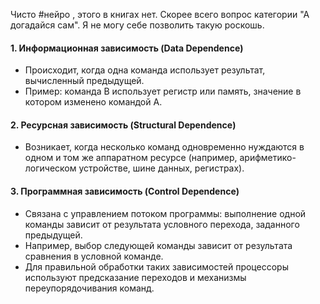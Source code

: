 Чисто #нейро , этого в книгах нет. Скорее всего вопрос категории "А догадайся сам".
Я не могу себе позволить такую роскошь.
#### 1. Информационная зависимость (Data Dependence)
- Происходит, когда одна команда использует результат, вычисленный предыдущей.
- Пример: команда B использует регистр или память, значение в котором изменено командой A.
#### 2. Ресурсная зависимость (Structural Dependence)
- Возникает, когда несколько команд одновременно нуждаются в одном и том же аппаратном ресурсе (например, арифметико-логическом устройстве, шине данных, регистрах).
#### 3. Программная зависимость (Control Dependence)
- Связана с управлением потоком программы: выполнение одной команды зависит от результата условного перехода, заданного предыдущей.
- Например, выбор следующей команды зависит от результата сравнения в условной команде.
- Для правильной обработки таких зависимостей процессоры используют предсказание переходов и механизмы переупорядочивания команд.